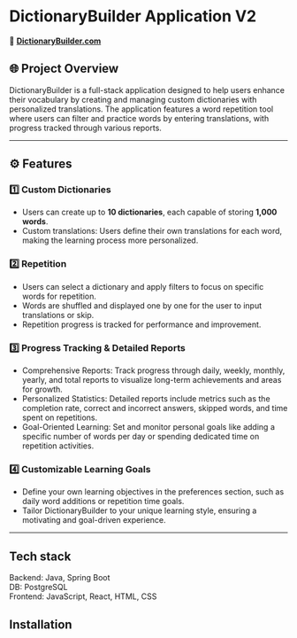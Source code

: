 # **DictionaryBuilder Application V2**

🔗 **[DictionaryBuilder.com](https://dictionarybuilder.com)**

## 🌐 Project Overview
DictionaryBuilder is a full-stack application designed to help users enhance their vocabulary by creating and managing custom dictionaries with personalized translations. The application features a word repetition tool where users can filter and practice words by entering translations, with progress tracked through various reports.

---
## ⚙️ Features

### 1️⃣ **Custom Dictionaries**
- Users can create up to **10 dictionaries**, each capable of storing **1,000 words**.
- Custom translations: Users define their own translations for each word, making the learning process more personalized.

### 2️⃣ **Repetition**
- Users can select a dictionary and apply filters to focus on specific words for repetition.
- Words are shuffled and displayed one by one for the user to input translations or skip.
- Repetition progress is tracked for performance and improvement.

### 3️⃣ **Progress Tracking & Detailed Reports**
- Comprehensive Reports: Track progress through daily, weekly, monthly, yearly, and total reports to visualize long-term achievements and areas for growth.
- Personalized Statistics: Detailed reports include metrics such as the completion rate, correct and incorrect answers, skipped words, and time spent on repetitions.
- Goal-Oriented Learning: Set and monitor personal goals like adding a specific number of words per day or spending dedicated time on repetition activities.

### 4️⃣ **Customizable Learning Goals**
- Define your own learning objectives in the preferences section, such as daily word additions or repetition time goals.
- Tailor DictionaryBuilder to your unique learning style, ensuring a motivating and goal-driven experience.
---


## Tech stack
Backend: Java, Spring Boot \
DB: PostgreSQL \
Frontend: JavaScript, React, HTML, CSS
## Installation

